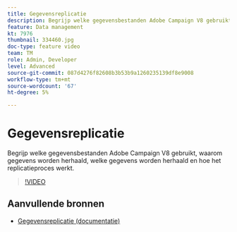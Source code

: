 ```yaml
---
title: Gegevensreplicatie
description: Begrijp welke gegevensbestanden Adobe Campaign V8 gebruikt, waarom gegevens worden herhaald, welke gegevens worden herhaald en hoe het replicatieproces werkt.
feature: Data management
kt: 7976
thumbnail: 334460.jpg
doc-type: feature video
team: TM
role: Admin, Developer
level: Advanced
source-git-commit: 087d4276f82608b3b53b9a1260235139df8e9008
workflow-type: tm+mt
source-wordcount: '67'
ht-degree: 5%

---
```


# Gegevensreplicatie

Begrijp welke gegevensbestanden Adobe Campaign V8 gebruikt, waarom gegevens worden herhaald, welke gegevens worden herhaald en hoe het replicatieproces werkt.

>[!VIDEO](https://video.tv.adobe.com/v/334460?quality=12)

## Aanvullende bronnen

* [Gegevensreplicatie (documentatie)](https://experienceleague.adobe.com/docs/campaign/campaign-v8/config/replication.html?lang=en#data-replication)
